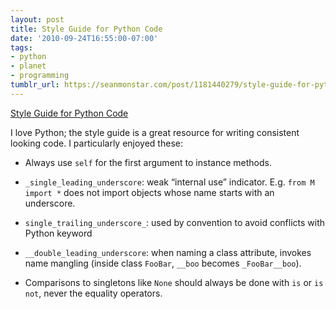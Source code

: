 ```yaml
---
layout: post
title: Style Guide for Python Code
date: '2010-09-24T16:55:00-07:00'
tags:
- python
- planet
- programming
tumblr_url: https://seanmonstar.com/post/1181440279/style-guide-for-python-code
---
```

[Style Guide for Python Code](http://www.python.org/dev/peps/pep-0008/)  

I love Python; the style guide is a great resource for writing consistent looking code. I particularly enjoyed these:

- Always use `self` for the first argument to instance methods.

- `_single_leading_underscore`: weak “internal use” indicator. E.g. `from M import *` does not import objects whose name starts with an underscore.

- `single_trailing_underscore_`: used by convention to avoid conflicts with Python keyword

- `__double_leading_underscore`: when naming a class attribute, invokes name mangling (inside class `FooBar`, `__boo` becomes `_FooBar__boo`).

- Comparisons to singletons like `None` should always be done with `is` or `is not`, never the equality operators.

